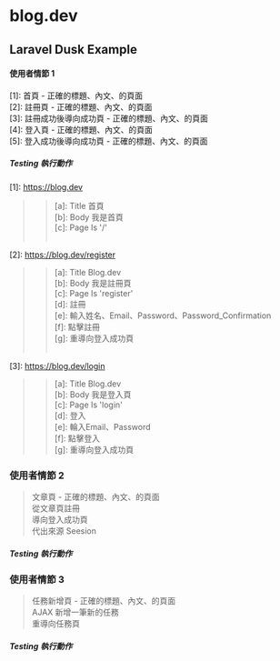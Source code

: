 # blog.dev

## Laravel Dusk Example

#### 使用者情節 1
[1]: 首頁 - 正確的標題、內文、的頁面<br/>
[2]: 註冊頁 - 正確的標題、內文、的頁面<br/>
[3]: 註冊成功後導向成功頁 - 正確的標題、內文、的頁面<br/>
[4]: 登入頁 - 正確的標題、內文、的頁面<br/>
[5]: 登入成功後導向成功頁 - 正確的標題、內文、的頁面<br/>

##### Testing 執行動作
[1]: <https://blog.dev><br />
>>[a]: Title 首頁<br />
>>[b]: Body 我是首頁<br />
>>[c]: Page Is '/'<br /><br />
    
[2]: <https://blog.dev/register><br />
>>[a]: Title Blog.dev<br />
>>[b]: Body 我是註冊頁<br />
>>[c]: Page Is 'register'<br />
>>[d]: 註冊<br />
>>[e]: 輸入姓名、Email、Password、Password_Confirmation<br />
>>[f]: 點擊註冊<br />
>>[g]: 重導向登入成功頁<br /><br />

[3]: <https://blog.dev/login><br />
>>[a]: Title Blog.dev<br />
>>[b]: Body 我是登入頁<br />
>>[c]: Page Is 'login' <br />
>>[d]: 登入<br />
>>[e]: 輪入Email、Password<br />
>>[f]: 點擊登入<br />
>>[g]: 重導向登入成功頁<br />

### 使用者情節 2
>文章頁 - 正確的標題、內文、的頁面<br />
>從文章頁註冊<br />
>導向登入成功頁<br />
>代出來源 Seesion<br />

##### Testing 執行動作

### 使用者情節 3
>任務新增頁 - 正確的標題、內文、的頁面<br />
>AJAX 新增一筆新的任務<br />
>重導向任務頁<br />

##### Testing 執行動作


